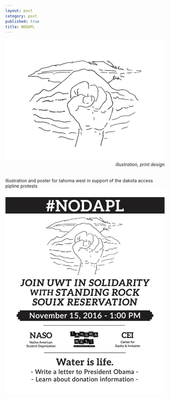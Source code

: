 ```yaml
---
layout: post
category: post
published: true
title: NODAPL
---
```

![NODAPL Drawing](/media/NODAPL-drawing.jpeg)
<span class='date' style='float:right;'>*illustration, print design*</span>  \
  \
  \
  \
 illustration and poster for tahoma west in support of the dakota access pipline protests 
![NODAPL Poster](/media/nodapl-poster.jpeg)
